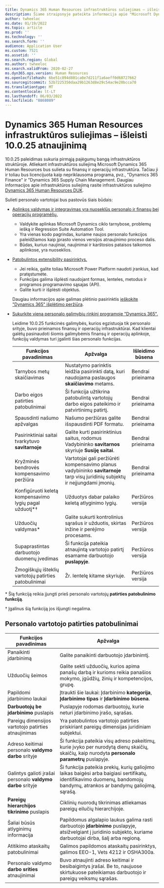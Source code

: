 ```yaml
---
title: Dynamics 365 Human Resources infrastruktūros suliejimas – išleisti 10.0.25 atnaujinimą
description: Šiame straipsnyje pateikta informacija apie "Microsoft Dynamics 365 Human Resources release 10.0.25", dėl kurios infrastruktūros suliejime yra pirmoji pajėgumų banga.
author: twheeloc
ms.date: 01/19/2022
ms.topic: article
ms.prod: ''
ms.technology: ''
ms.search.form: ''
audience: Application User
ms.custom: 7521
ms.assetid: ''
ms.search.region: Global
ms.author: twheeloc
ms.search.validFrom: 2020-02-27
ms.dyn365.ops.version: Human Resources
ms.openlocfilehash: 6be51c894d801ca0e7d211f1a6aeff0d68727662
ms.sourcegitcommit: 52b7225350daa29b1263d8e29c54ac9e20bcca70
ms.translationtype: MT
ms.contentlocale: lt-LT
ms.lasthandoff: 06/03/2022
ms.locfileid: "8868089"
---
```

# <a name="dynamics-365-human-resources-infrastructure-merge---release-10025-update"></a>Dynamics 365 Human Resources infrastruktūros suliejimas – išleisti 10.0.25 atnaujinimą

10.0.25 paleidimas sukuria pirmąją pajėgumų bangą infrastruktūros struktūroje. Atliekant infrastruktūros suliejimą Microsoft Dynamics 365 Human Resources bus sulieta su finansų ir operacijų infrastruktūra. Tačiau ji ir toliau bus licencijuota kaip nepriklausoma programa, pvz., "Dynamics 365 Finance" ir "Dynamics 365 Supply Chain Management. Daugiau informacijos apie infrastruktūros suliejimą rasite infrastruktūros suliejimo [Dynamics 365 Human Resources DUK](../human-resources/hr-infrastructure-merge-faq.md).

Sulieti personalo vartotojai bus pastovūs šiais būdais:

- [Aplinkos valdymas ir integravimas yra nuoseklūs personalo ir finansų bei operacijų programėlių.](/dynamics365-release-plan/2021wave2/human-resources/dynamics365-human-resources/consistent-environment-management-integrations-between-human-resources-finance-operations-apps)

    - Valdykite aplinkas Microsoft Dynamics ciklo tarnybose, problemų iešką ir Regression Suite Automation Tool.
    - Yra vienas kodo pagrindas, kuriame naujos personalo funkcijos paleidžiamos kaip įprasto vienos versijos atnaujinimo proceso dalis.
    - Būdas, kuriuo naujiniai, naujinimai ir karštosios pataisos taikomos aplinkose, yra nuoseklios.

- [Patobulintos extensibility pasirinktys.](/dynamics365-release-plan/2021wave2/human-resources/dynamics365-human-resources/improve-extensibility-options)

    - Jei reikia, galite toliau Microsoft Power Platform naudoti įrankius, kad pratęstumėte.
    - Funkcijas galima išplėsti naudojant formas, lenteles, metodus ir programos programavimo sąsajas (API).
    - Galite kurti ir išplėsti objektus.

    Daugiau informacijos apie galimas plėtinio pasirinktis [ieškokite "Dynamics 365" išplėtimo peržiūra](../fin-ops-core/dev-itpro/extensibility/extensibility-home-page.md).

- [Sukurkite vieną personalo galimybių rinkinį programoje "Dynamics 365".](/dynamics365-release-plan/2021wave2/human-resources/dynamics365-human-resources/create-one-set-human-resources-capabilities-within-dynamics-365)

    Leidime 10.0.25 funkcinės galimybės, kurios egzistuoja tik personalo srityje, buvo prieinamos finansų ir operacijų infrastruktūrai. Kad klientai galėtų pasinaudoti šiomis galimybėmis finansų ir operacijų aplinkoje, funkcijų valdymas turi įgalinti šias personalo funkcijas.

    | Funkcijos pavadinimas | Apžvalga | Išleidimo būsena | 
    |--------------|----------|----------------| 
    | Tarnybos metų skaičiavimas | Nustatymo parinktis leidžia pasirinkti datą, kuri naudojama paslaugos **skaičiavimo** metams. | Bendrai prieinama | 
    | Darbo eigos patirties patobulinimai | Ši funkcija užtikrina patobulintą vartotojų darbo eigos pateikimo ir patvirtinimų patirtį. | Bendrai prieinama | 
    | Spausdinti našumo apžvalgas | Našumo peržiūras galite išspausdinti PDF formatu. | Bendrai prieinama | 
    | Pasirinktiniai saitai tvarkytuvo **savitarnoje** | Galite kurti pasirinktinius saitus, rodomus Vadybininko **savitarnos** skyriuje **Susiję saitai**. | Bendrai prieinama | 
    | Kryžminės bendrovės kompensavimo peržiūra | Vartotojai gali peržiūrėti kompensavimo planus vadybininko **savitarnoje** tarp visų juridinių subjektų ir neįjungdami įmonių. | Bendrai prieinama | 
    | Konfigūruoti keletą kompensavimo lygių pagal užduotį\*&dagger; | Užduotys dabar palaiko keletą atlyginimo lygių. | Peržiūros versija | 
    | Užduočių valdymas\* | Galite sukurti kontrolinius sąrašus ir užduotis, skirtas inžine ir perėjimo procesams. | Peržiūros versija | 
    | Supaprastintas darbuotojo duomenų įvedimas | Ši funkcija pateikia atnaujintą vartotojo patirtį esamame darbuotojo **puslapyje**. | Peržiūros versija | 
    | Žmogiškųjų išteklių vartotojų patirties patobulinimai | Žr. lentelę kitame skyriuje.  | Peržiūros versija | 

\* Šią funkciją reikia įjungti prieš personalo vartotojų **patirties patobulinimo funkciją**.

&dagger; Įgalinus šią funkciją jos išjungti negalima.

## <a name="human-resource-user-experience-enhancements"></a>Personalo vartotojo patirties patobulinimai

| Funkcijos pavadinimas | Apžvalga | 
|--------------|----------| 
| Panaikinti įdarbinimą | Galite panaikinti darbuotojo įdarbinimtį. | 
| Užduočių šeimos | Galite sekti užduočių, kurios apima panašų darbą ir kurioms reikia panašios mokymo, įgūdžių, žinių ir kompetencijos, grupę. | 
| Papildomi įdarbinimo laukai | Įtraukti šie laukai: Įdarbinimo **kategorija**, **Įdarbinimo tipas** ir **Įdarbinimo būsena**. | 
| **Darbuotojų be įdarbinimo** puslapis | Puslapyje rodomas darbuotojų, kurie neturi įdarbinimo įrašo, sąrašas. | 
| Pareigų dimensijos vartotojo patirties atnaujinimas | Yra patobulintos vartotojo patirties priskiriant pareigų dimensijas juridiniam subjektui. | 
| Adreso keitimai personalo **valdymo darbo** srityje | Ši funkcija pateikia visų adreso pakeitimų, kurie įvyko per nurodytą dienų skaičių, skaičių, kaip nurodyta **personalo parametrų** puslapyje. | 
| Galintys galioti įrašai personalo **valdymo darbo** srityje | Ši funkcija pateikia prekių, kurių galiojimo laikas baigėsi arba baigiasi sertifikatų, identifikavimo duomenų, bandomojų bandymų, atrankos ar bandymų galiojimą, sąrašą. | 
| **Pareigų hierarchijos tikrinimo** puslapis | Ciklinių nuorodų tikrinimas atliekamas pareigų eilučių hierarchijoje. | 
| Šaliai būsūs atlyginimų informacija | Papildomus algalapio laukus galima rasti darbuotojo **įdarbinimo** puslapyje, atsižvelgiant į juridinio subjekto, kuriame darbuotojai dirba, šalį arba regioną. | 
| Atitikimo ataskaitų patobulinimai | Galimos papildomos ataskaitų pasirinktys, galimos EEO-1, Vets 4212 ir OSHA300a. | 
| Personalo valdymo **darbo srities** atnaujinimai | Buvo atnaujinti adreso keitimai ir besibaigintys įrašai. Be to, naujuose skirtukuose pateikiamas darbuotojo ir pareigų veiksmų sąrašas. | 
